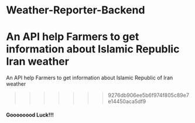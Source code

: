 # Weather-Reporter-Backend


An API help Farmers to get information about Islamic Republic Iran weather 
=======
An API help Farmers to get information about Islamic Republic of Iran weather 
>>>>>>> 9276db906ee5b6f974f805c89e7e14450aca5df9


#### Goooooood Luck!!!
